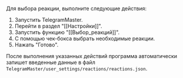 Для выбора реакции, выполните следующие действия:

1. Запустить TelegramMaster.
2. Перейти в раздел "[[Настройки]]".
3. Запустить функцию "[[Выбор_реакций]]".
4. С помощью чек-бокса выбрать необходимые реакции.
5. Нажать "Готово".

После выполнения указанных действий программа автоматически запишет введенные данные в файл `TelegramMaster/user_settings/reactions/reactions.json`.